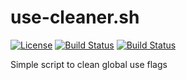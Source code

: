 # use-cleaner.sh
[![License](https://img.shields.io/badge/license-GPLv3-blue.svg?colorB=9977bb&style=plastic)](https://github.com/Obsidian-StudiosInc/use-cleaner/blob/master/LICENSE)
[![Build Status](https://img.shields.io/travis/Obsidian-StudiosInc/use-cleaner/master.svg?colorA=9977bb&style=plastic)](https://travis-ci.org/Obsidian-StudiosInc/use-cleaner)
[![Build Status](https://img.shields.io/shippable/5840e5b972c0d9100031fabf/master.svg?colorA=9977bb&style=plastic)](https://app.shippable.com/projects/5840e5b972c0d9100031fabf/)

Simple script to clean global use flags
